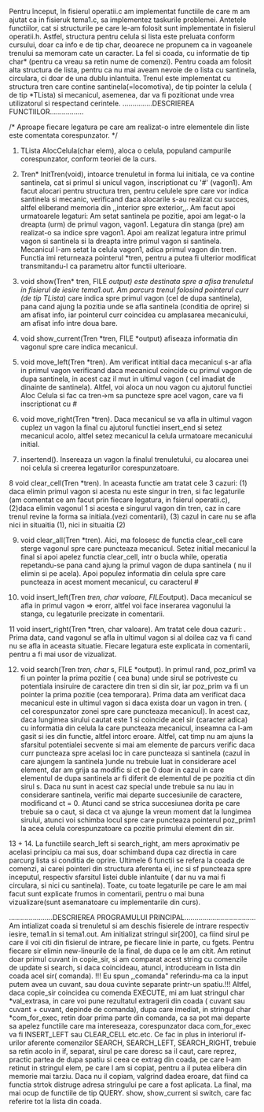 Pentru început, în fisierul operatii.c am implementat functiile de care m am ajutat ca in fisieruk tema1.c,
sa implementez taskurile problemei. Antetele functiilor, cat si structurile pe care le-am folosit sunt
implementate in fisierul operatii.h.
    Astfel, structura pentru celula si lista este preluata conform cursului, doar ca info e de tip char, deoarece ne propunem
ca in vagoanele trenului sa memoram cate un caracter. La fel si coada, cu informatie de tip char* (pentru ca vreau sa retin
nume de comenzi). Pentru coada am folosit alta structura de lista, pentru ca nu mai aveam nevoie de o lista cu santinela,
circulara, ci doar de una dublu inlantuita. Trenul este implementat cu structura tren care contine santinela(=locomotiva), de tip
pointer la celula ( de tip *TLista) si mecanicul, asemenea, dar va fi pozitionat unde vrea utilizatorul si respectand cerintele.
...............DESCRIEREA FUNCTIILOR.................

/* Aproape fiecare legatura pe care am realizat-o intre elementele din liste este comentata corespunzator. */


1. TLista AlocCelula(char elem), aloca o celula, populand campurile corespunzator, conform teoriei de la curs.

2. Tren* InitTren(void), intoarce trenuletul in forma lui initiala, ce va contine santinela, cat si primul si unicul vagon, 
inscriptionat cu '#' (vagon1). Am facut alocari pentru structura tren, pentru celulele spre care vor indica santinela si mecanic,
verificand daca alocarile s-au realizat cu succes, altfel eliberand memoria din ,,interior spre exterior,,. Am facut apoi urmatoarele legaturi:
Am setat santinela pe pozitie, apoi am legat-o la dreapta (urm) de primul vagon, vagon1. Legatura din stanga (pre) am realizat-o
sa indice spre vagon1. Apoi am realizat legatura intre primul vagon si santinela si la dreapta intre primul vagon si santinela.
Mecanicul l-am setat la celula vagon1, adica primul vagon din tren. Functia imi returneaza pointerul *tren, pentru a putea fi
ulterior modificat transmitandu-l ca parametru altor functii ulterioare.

3. void show(Tren* tren, FILE *output) este destinata spre a afisa trenuletul in fisierul de iesire tema1.out. Am parcurs trenul
folosind pointerul curr (de tip TLista*) care indica spre primul vagon (cel de dupa santinela), pana cand ajung la pozitia unde
se afla santinela (conditia de oprire) si am afisat info, iar pointerul curr coincidea cu amplasarea mecanicului, am afisat info
intre doua bare.
4. void show_current(Tren *tren, FILE *output) afiseaza informatia din vagonul spre care indica mecanicul.

5. void move_left(Tren *tren). Am verificat intitial daca mecanicul s-ar afla in primul vagon verificand daca mecanicul coincide cu primul
vagon de dupa santinela, in acest caz il mut in ultimul vagon ( cel imadiat de dinainte de santinela). Altfel, voi aloca un nou vagon
cu ajutorul functiei Aloc Celula si fac ca tren->m sa puncteze spre acel vagon, care va fi inscriptionat cu #

6. void move_right(Tren *tren). Daca mecanicul se va afla in ultimul vagon cuplez un vagon la final cu ajutorul functiei insert_end si
setez mecanicul acolo, altfel setez mecanicul la celula urmatoare mecanicului initial.

7. insertend(). Insereaza un vagon la finalul trenuletului, cu alocarea unei noi celula si creerea legaturilor corespunzatoare.

8 void clear_cell(Tren *tren). In aceasta functie am tratat cele 3 cazuri: (1) daca elimin primul vagon si acesta nu este singur in tren, si fac
legaturile (am comentat ce am facut prin fiecare legatura, in fsierul operatii.c), (2)daca elimin vagonul 1 si acesta e singurul
vagon din tren, caz in care trenul revine la forma sa initiala.(vezi comentarii), (3) cazul in care nu se afla nici in situaitia (1),
nici in situaitia (2)

9. void clear_all(Tren *tren). Aici, ma folosesc de functia clear_cell care sterge vagonul spre care puncteaza mecanicul. Setez initial
mecanicul la final si apoi apelez functia clear_cell, intr o bucla while, operatia repetandu-se pana cand ajung la primul vagon de dupa
santinela ( nu il elimin si pe acela). Apoi populez informatia din celula spre care puncteaza in acest moment mecanicul, cu caracterul #

10. void insert_left(Tren *tren, char valoare, FILE*output). Daca mecanicul se afla in primul vagon => erorr, altfel voi face inserarea
vagonului la stanga, cu legaturile precizate in comentarii.

11 void insert_right(Tren *tren, char valoare). Am tratat cele doua cazuri: . Prima data, cand vagonul se afla in ultimul vagon si al doilea
caz va fi cand nu se afla in aceasta situatie. Fiecare legatura este explicata in comentarii, pentru a fi mai usor de vizualizat.

12. void search(Tren *tren, char* s, FILE *output). In primul rand, poz_prim1 va fi un pointer la prima pozitie ( cea buna) 
unde sirul se potriveste cu potentiala insiruire de caractere din tren si din sir, iar poz_prim va fi un pointer la prima pozitie
(cea temporara).
Prima data am verificat daca mecanicul este in ultimul vagon si daca exista doar un vagon in tren. ( cel corespunzator zonei
spre care puncteaza mecanicul). In acest caz, daca lungimea sirului cautat este 1 si coincide acel sir (caracter adica) cu informatia
din celula la care puncteaza mecanicul, inseamna ca l-am gasit si ies din functie, altfel intorc eroare. Altfel, 
cat timp nu am ajuns la sfarsitul potentialei secvente si mai am elemente de parcurs verific daca curr puncteaza spre acelasi loc in care puncteaza
si santinela (cazul in care ajungem la santinela )unde nu trebuie luat in considerare acel element, dar am grija sa modific si ct pe 0 
doar in cazul in care elementul de dupa santinela ar fi diferit de elementul de pe pozitia ct din sirul s. Daca nu sunt in acest
caz special unde trebuie sa nu iau in considerare santinela, verific mai departe succesiunile de caractere, modificand ct = 0. Atunci cand se 
strica succesiunea dorita pe care trebuie sa o caut, si daca ct va ajunge la vreun moment dat la lungimea sirului, atunci voi schimba locul
spre care puncteaza pointerul poz_prim1 la acea celula corespunzatoare ca pozitie primului element din sir.

13 + 14. La functiile search_left si search_right, am mers aproximativ pe acelasi principiu ca mai sus, doar schimband dupa caz 
directia in care parcurg lista si conditia de oprire.
Ultimele 6 functii se refera la coada de comenzi, ai carei pointeri din structura aferenta ei, inc si sf puncteaza spre inceputul,
respectiv sfarsitul listei duble inlantuite ( dar nu va mai fi circulara, si nici cu santinela). Toate, cu toate legaturile
pe care le am mai facut sunt explicate frumos in comentarii, pentru o mai buna vizualizare(sunt asemanatoare cu implementarile din curs).

......................DESCRIEREA PROGRAMULUI PRINCIPAL....................................
    Am intializat coada si trenuletul si am deschis fisierele de intrare respectiv iesire, tema1.in si tema1.out. Am initializat stringul sir[200],
ca fiind sirul pe care il voi citi din fisierul de intrare, pe fiecare linie in parte, cu fgets. Pentru fiecare sir elimin new-lineurile de la
final, de dupa ce le am citit. Am retinut doar primul cuvant in copie_sir, si am comparat acest string cu comenzile de update si search, si daca
coincideau, atunci, introduceam in lista din coada acel sir( comanda). !!! Eu spun ,,comanda" referindu-ma ca la input putem avea un cuvant,
sau doua cuvinte separate printr-un spatiu.!!! Altfel, daca copie_sir coincidea cu comenda EXECUTE, mi am luat stringul char *val_extrasa,
in care voi pune rezultatul extragerii din coada ( cuvant sau cuvant + cuvant, depinde de comanda), dupa care imediat,
in stringul char *com_for_exec, retin doar prima parte din comanda, ca sa pot mai departe sa apelez functiile care ma intereseaza, corespunzator
daca com_for_exec va fi INSERT_LEFT sau CLEAR_CELL etc.etc. Ce fac in plus in interiorul if-urilor aferente comenzilor SEARCH, SEARCH_LEFT,
SEARCH_RIGHT, trebuie sa retin acolo in if, separat, sirul pe care doresc sa il caut, care reprez, practic partea de dupa spatiu si ceea ce extrag
din coada, pe care l-am retinut in stringul elem, pe care l am si copiat, pentru a il putea elibera din memorie mai tarziu.
    Daca nu il copiam, valgrind dadea eroare, dat fiind ca functia strtok distruge adresa stringului pe care a fost aplicata.
La final, ma mai ocup de functiile de tip QUERY. show, show_current si switch, care fac referire tot la lista din coada.
